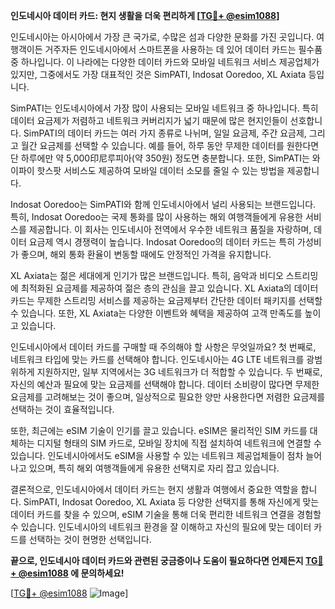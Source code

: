 **인도네시아 데이터 카드: 현지 생활을 더욱 편리하게 [[TG💪+ @esim1088](https://t.me/s/esim1088)]**

인도네시아는 아시아에서 가장 큰 국가로, 수많은 섬과 다양한 문화를 가진 곳입니다. 여행객이든 거주자든 인도네시아에서 스마트폰을 사용하는 데 있어 데이터 카드는 필수품 중 하나입니다. 이 나라에는 다양한 데이터 카드와 모바일 네트워크 서비스 제공업체가 있지만, 그중에서도 가장 대표적인 것은 SimPATI, Indosat Ooredoo, XL Axiata 등입니다.

SimPATI는 인도네시아에서 가장 많이 사용되는 모바일 네트워크 중 하나입니다. 특히 데이터 요금제가 저렴하고 네트워크 커버리지가 넓기 때문에 많은 현지인들이 선호합니다. SimPATI의 데이터 카드는 여러 가지 종류로 나뉘며, 일일 요금제, 주간 요금제, 그리고 월간 요금제를 선택할 수 있습니다. 예를 들어, 하루 동안 무제한 데이터를 원한다면 단 하루에만 약 5,000印尼루피아(약 350원) 정도면 충분합니다. 또한, SimPATI는 와이파이 핫스팟 서비스도 제공하여 모바일 데이터 소모를 줄일 수 있는 방법을 제공합니다.

Indosat Ooredoo는 SimPATI와 함께 인도네시아에서 널리 사용되는 브랜드입니다. 특히, Indosat Ooredoo는 국제 통화를 많이 사용하는 해외 여행객들에게 유용한 서비스를 제공합니다. 이 회사는 인도네시아 전역에서 우수한 네트워크 품질을 자랑하며, 데이터 요금제 역시 경쟁력이 높습니다. Indosat Ooredoo의 데이터 카드는 특히 가성비가 좋으며, 해외 통화 환율이 변동할 때에도 안정적인 가격을 유지합니다.

XL Axiata는 젊은 세대에게 인기가 많은 브랜드입니다. 특히, 음악과 비디오 스트리밍에 최적화된 요금제를 제공하여 젊은 층의 관심을 끌고 있습니다. XL Axiata의 데이터 카드는 무제한 스트리밍 서비스를 제공하는 요금제부터 간단한 데이터 패키지를 선택할 수 있습니다. 또한, XL Axiata는 다양한 이벤트와 혜택을 제공하여 고객 만족도를 높이고 있습니다.

인도네시아에서 데이터 카드를 구매할 때 주의해야 할 사항은 무엇일까요? 첫 번째로, 네트워크 타입에 맞는 카드를 선택해야 합니다. 인도네시아는 4G LTE 네트워크를 광범위하게 지원하지만, 일부 지역에서는 3G 네트워크가 더 적합할 수 있습니다. 두 번째로, 자신의 예산과 필요에 맞는 요금제를 선택해야 합니다. 데이터 소비량이 많다면 무제한 요금제를 고려해보는 것이 좋으며, 일상적으로 필요한 양만 사용한다면 저렴한 요금제를 선택하는 것이 효율적입니다.

또한, 최근에는 eSIM 기술이 인기를 끌고 있습니다. eSIM은 물리적인 SIM 카드를 대체하는 디지털 형태의 SIM 카드로, 모바일 장치에 직접 설치하여 네트워크에 연결할 수 있습니다. 인도네시아에서도 eSIM을 사용할 수 있는 네트워크 제공업체들이 점차 늘어나고 있으며, 특히 해외 여행객들에게 유용한 선택지로 자리 잡고 있습니다.

결론적으로, 인도네시아에서 데이터 카드는 현지 생활과 여행에서 중요한 역할을 합니다. SimPATI, Indosat Ooredoo, XL Axiata 등 다양한 선택지를 통해 자신에게 맞는 데이터 카드를 찾을 수 있으며, eSIM 기술을 통해 더욱 편리한 네트워크 연결을 경험할 수 있습니다. 인도네시아의 네트워크 환경을 잘 이해하고 자신의 필요에 맞는 데이터 카드를 선택하는 것이 현명한 선택입니다. 

**끝으로, 인도네시아 데이터 카드와 관련된 궁금증이나 도움이 필요하다면 언제든지 **[TG💪+ @esim1088](https://t.me/s/esim1088)** 에 문의하세요!**  

[[TG💪+ @esim1088](https://t.me/s/esim1088) ![Image](https://i.postimg.cc/Y0z9fWf4/image.png)]
